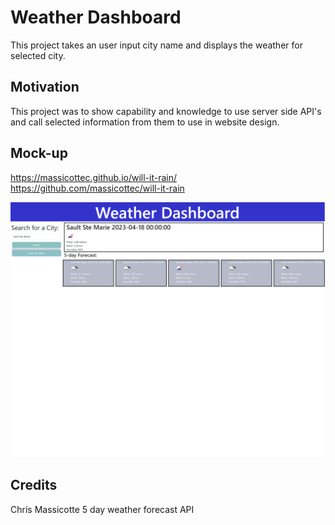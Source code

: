 # Weather Dashboard

This project takes an user input city name and displays the weather for selected city.

## Motivation

This project was to show capability and knowledge to use server side API's and call selected information from them to use in website design.

## Mock-up
https://massicottec.github.io/will-it-rain/       https://github.com/massicottec/will-it-rain

![will-it-rain](./assets/Images/Will%20it%20Rain.png)

## Credits

Chris Massicotte
5 day weather forecast API
